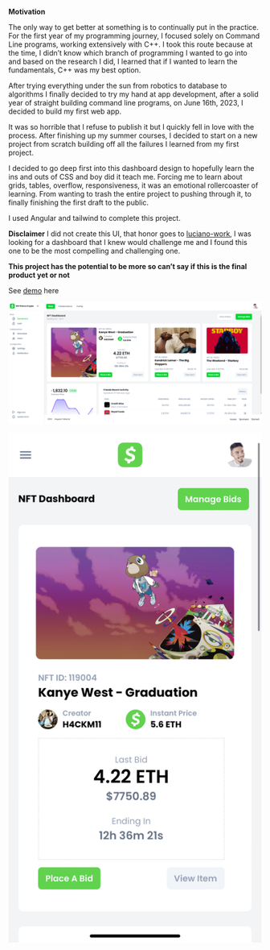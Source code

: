 **Motivation**

The only way to get better at something is to continually put in the practice. For the first year of my programming journey, I focused solely on Command Line programs, working extensively with C++. I took this route because at the time, I didn’t know which branch of programming I wanted to go into and based on the research I did, I learned that if I wanted to learn the fundamentals, C++ was my best option.

After trying everything under the sun from robotics to database to algorithms I finally decided to try my hand at app development, after a solid year of straight building command line programs, on June 16th, 2023, I decided to build my first web app.

It was so horrible that I refuse to publish it but I quickly fell in love with the process. After finishing up my summer courses, I decided to start on a new project from scratch building off all the failures I learned from my first project.

I decided to go deep first into this dashboard design to hopefully learn the ins and outs of CSS and boy did it teach me. Forcing me to learn about grids, tables, overflow, responsiveness, it was an emotional rollercoaster of learning. From wanting to trash the entire project to pushing through it, to finally finishing the first draft to the public.

I used Angular and tailwind to complete this project.

**Disclaimer**
I did not create this UI, that honor goes to [luciano-work](https://github.com/luciano-work/angular-tailwind?fbclid=IwAR0cBVLQ209orZdeQXKgPaWR7XeaVBgksGyoZa6mv7lveKG_GtW7y1apJd4_aem_ARjbYDMtSm1peV6MOcvJvocHw3xvmOUgKz3J1e45JxRJSM1RH4ZniS2RQ77_WMifSTg), I was looking for a dashboard that I knew would challenge me and I found this one to be the most compelling and challenging one.

**This project has the potential to be more so can’t say if this is the final product yet or not**

See [demo](https://one.eduardomartinez13.com/) here

![Desktop Screenshot](https://github.com/H4CKM11/adminDashboard/blob/f399eecb0ee65fa0583f69afeec18b06eb9de4d9/1781A80C-A3B4-4223-AF18-68260FC21F54.png)

![mobile screenshot](https://github.com/H4CKM11/adminDashboard/blob/d0d8e3bf5d3284b3519e9cb633bf9e6bb5cad7f3/C8A08A87-3A74-406A-914A-D1C3EFE201CB.jpeg)
